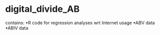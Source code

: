 # digital_divide_AB
contains: •R code for regression analyses wrt Internet usage •ABV data •ABIV data
